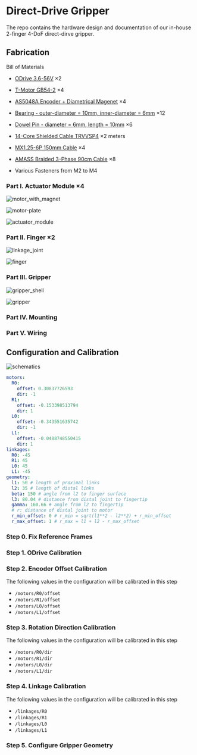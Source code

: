 # Direct-Drive Gripper

The repo contains the hardware design and documentation of our in-house 2-finger 4-DoF direct-dirve gripper.



## Fabrication

Bill of Materials

- [ODrive 3.6-56V](https://odriverobotics.com/shop/odrive-v36) $\times 2$

- [T-Motor GB54-2](https://store.tmotor.com/goods.php?id=445) $\times 4$
- [AS5048A Encoder + Diametrical Magenet](https://item.taobao.com/item.htm?id=619004953504) $\times 4$
- [Bearing - outer-diameter = 10mm, inner-diameter = 6mm](https://item.taobao.com/item.htm?id=649671875461) $\times 12$
- [Dowel Pin - diameter = 6mm, length = 10mm](https://detail.tmall.com/item.htm?id=522002486638) $\times 6$
- [14-Core Shielded Cable TRVVSP4](https://detail.tmall.com/item.htm?id=649477061772) $\times 2\ \text{meters}$
- [MX1.25-6P 150mm Cable](https://item.taobao.com/item.htm?id=607231799768) $\times 4$
- [AMASS Braided 3-Phase 90cm Cable](https://item.taobao.com/item.htm?id=520248392055) $\times 8$

- Various Fasteners from M2 to M4



### Part I. Actuator Module $\times 4$

![motor_with_magnet](images/motor_with_magnet.png)

![motor-plate](images/motor-plate.png)

![actuator_module](images/actuator-module.png)

### Part II. Finger $\times 2$

![linkage_joint](images/linkage_joint.png)

![finger](images/finger.png)

### Part III. Gripper

![gripper_shell](images/gripper_shell.png)

![gripper](images/gripper.png)

### Part IV. Mounting



### Part V. Wiring



## Configuration and Calibration

![schematics](images/DDH_schematic.png)

```yaml
motors:
  R0:
    offset: 0.30837726593
    dir: -1
  R1:
    offset: -0.153398513794
    dir: 1
  L0:
    offset: -0.343551635742
    dir: -1
  L1:
    offset: -0.0488748550415
    dir: 1
linkages:
  R0: -45
  R1: 45
  L0: 45
  L1: -45
geometry:
  l1: 50 # length of proximal links
  l2: 35 # length of distal links
  beta: 150 # angle from l2 to finger surface 
  l3: 80.04 # distance from distal joint to fingertip
  gamma: 160.66 # angle from l2 to fingertip
  # r: distance of distal joint to motor
  r_min_offset: 0 # r_min = sqrt(l1**2 - l2**2) + r_min_offset
  r_max_offset: 1 # r_max = l1 + l2 - r_max_offset
```

### Step 0. Fix Reference Frames 



### Step 1. ODrive Calibration



### Step 2. Encoder Offset Calibration

The following values in the configuration will be calibrated in this step

- `/motors/R0/offset`
- `/motors/R1/offset`
- `/motors/L0/offset`
- `/motors/L1/offset`



### Step 3. Rotation Direction Calibration

The following values in the configuration will be calibrated in this step

- `/motors/R0/dir`
- `/motors/R1/dir`
- `/motors/L0/dir`
- `/motors/L1/dir`



### Step 4. Linkage Calibration

The following values in the configuration will be calibrated in this step

- `/linkages/R0`
- `/linkages/R1`
- `/linkages/L0`
- `/linkages/L1`



### Step 5. Configure Gripper Geometry

